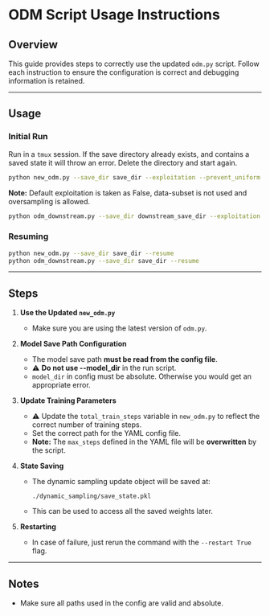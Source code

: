 # ODM Script Usage Instructions

## Overview

This guide provides steps to correctly use the updated `odm.py` script. Follow each instruction to ensure the configuration is correct and debugging information is retained.

---

## Usage

### Initial Run

Run in a `tmux` session. If the save directory already exists, and contains a saved state it will throw an error. Delete the directory and start again.

```bash
python new_odm.py --save_dir save_dir --exploitation --prevent_uniform --use_data_subset --prevent_oversampling --oversampling_factor 1.5
```

**Note:** Default exploitation is taken as False, data-subset is not used and oversampling is allowed.

```bash
python odm_downstream.py --save_dir downstream_save_dir --exploitation --prevent_uniform --use_data_subset --prevent_oversampling --oversampling_factor 1.5 --downstream_importance 0.5 --use_accuracy
```

### Resuming

```bash
python new_odm.py --save_dir save_dir --resume
python odm_downstream.py --save_dir save_dir --resume
```

---

## Steps

1. **Use the Updated `new_odm.py`**
   - Make sure you are using the latest version of `odm.py`.

2. **Model Save Path Configuration**
   - The model save path **must be read from the config file**.
   - ⚠️ **Do not use --model_dir** in the run script.
   - `model_dir` in config must be absolute. Otherwise you would get an appropriate error.

3. **Update Training Parameters**
   - ⚠️ Update the `total_train_steps` variable in `new_odm.py` to reflect the correct number of training steps.
   - Set the correct path for the YAML config file.
   - **Note:** The `max_steps` defined in the YAML file will be **overwritten** by the script.

4. **State Saving**
   - The dynamic sampling update object will be saved at:
     ```
     ./dynamic_sampling/save_state.pkl
     ```
   - This can be used to access all the saved weights later.

5. **Restarting**
   - In case of failure, just rerun the command with the `--restart True` flag.

---

## Notes

- Make sure all paths used in the config are valid and absolute.
